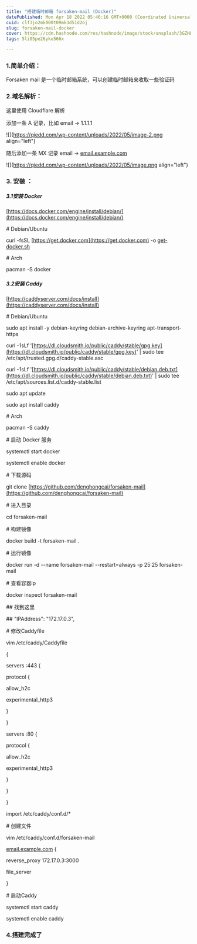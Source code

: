 ```yaml
---
title: "搭建临时邮箱 forsaken-mail (Docker)"
datePublished: Mon Apr 18 2022 05:46:16 GMT+0000 (Coordinated Universal Time)
cuid: clf3jo2mk000t09mk3d51d2oj
slug: forsaken-mail-docker
cover: https://cdn.hashnode.com/res/hashnode/image/stock/unsplash/3GZNPBLImWc/upload/e22e206bea47a471f0ea26dc39fac302.jpeg
tags: 5li05pe26yku566x

---
```


### **1.简单介绍：**

Forsaken mail 是一个临时邮箱系统，可以创建临时邮箱来收取一些验证码

### 2.域名解析：

这里使用 Cloudflare 解析

添加一条 A 记录，比如 email -&gt; 1.1.1.1

![](https://qiedd.com/wp-content/uploads/2022/05/image-2.png align="left")

随后添加一条 MX 记录 email -&gt; [email.example.com](http://email.example.com)

![](https://qiedd.com/wp-content/uploads/2022/05/image.png align="left")

### 3\. 安装 ：

##### **3.1安装 Docker**

[https://docs.docker.com/engine/install/debian/](https://docs.docker.com/engine/install/debian/)

\# Debian/Ubuntu

curl -fsSL [https://get.docker.com](https://get.docker.com) -o [get-docker.sh](http://get-docker.sh)

\# Arch

pacman -S docker

##### **3.2安装 Caddy**

[https://caddyserver.com/docs/install](https://caddyserver.com/docs/install)

\# Debian/Ubuntu

sudo apt install -y debian-keyring debian-archive-keyring apt-transport-https

curl -1sLf '[https://dl.cloudsmith.io/public/caddy/stable/gpg.key](https://dl.cloudsmith.io/public/caddy/stable/gpg.key)' | sudo tee /etc/apt/trusted.gpg.d/caddy-stable.asc

curl -1sLf '[https://dl.cloudsmith.io/public/caddy/stable/debian.deb.txt](https://dl.cloudsmith.io/public/caddy/stable/debian.deb.txt)' | sudo tee /etc/apt/sources.list.d/caddy-stable.list

sudo apt update

sudo apt install caddy

\# Arch

pacman -S caddy

\# 启动 Docker 服务

systemctl start docker

systemctl enable docker

\# 下载源码

git clone [https://github.com/denghongcai/forsaken-mail](https://github.com/denghongcai/forsaken-mail)

\# 进入目录

cd forsaken-mail

\# 构建镜像

docker build -t forsaken-mail .

\# 运行镜像

docker run -d --name forsaken-mail --restart=always -p 25:25 forsaken-mail

\# 查看容器ip

docker inspect forsaken-mail

\## 找到这里

\## "IPAddress": "172.17.0.3",

\# 修改Caddyfile

vim /etc/caddy/Caddyfile

{

servers :443 {

protocol {

allow\_h2c

experimental\_http3

}

}

servers :80 {

protocol {

allow\_h2c

experimental\_http3

}

}

}

import /etc/caddy/conf.d/\*

\# 创建文件

vim /etc/caddy/conf.d/forsaken-mail

[email.example.com](http://email.example.com) {

reverse\_proxy 172.17.0.3:3000

file\_server

}

\# 启动Caddy

systemctl start caddy

systemctl enable caddy

### 4.搭建完成了